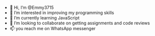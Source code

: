- 👋 Hi, I’m @Emmy3715
- 👀 I’m interested in improving my programming skills
- 🌱 I’m currently learning JavaScript
- 💞️ I’m looking to collaborate on getting assignments and code reviews
- 📫 you reach me on WhatsApp messenger

<!---
Emmy3715/Emmy3715 is a ✨ special ✨ repository because its `README.md` (this file) appears on your GitHub profile.
You can click the Preview link to take a look at your changes.
--->
